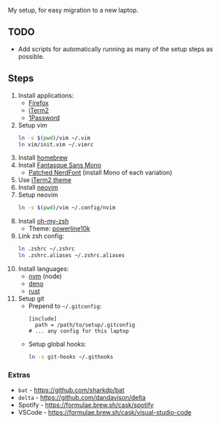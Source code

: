 My setup, for easy migration to a new laptop.

## TODO

- Add scripts for automatically running as many of the setup steps as possible.

## Steps

1. Install applications:
   - [Firefox](https://www.mozilla.org/en-GB/firefox/developer/)
   - [iTerm2](https://iterm2.com/)
   - [1Password](https://1password.com/)
1. Setup vim
   ```bash
   ln -s $(pwd)/vim ~/.vim
   ln vim/init.vim ~/.vimrc
   ```
1. Install [homebrew](https://brew.sh/)
1. Install [Fantasque Sans Mono](https://github.com/belluzj/fantasque-sans)
   - [Patched NerdFont](https://github.com/ryanoasis/nerd-fonts/tree/master/patched-fonts/FantasqueSansMono) (install Mono of each variation)
1. Use [iTerm2 theme](./iterm2)
1. Install [neovim](https://neovim.io/)
1. Setup neovim
   ```bash
   ln -s $(pwd)/vim ~/.config/nvim
   ```
1. Install [oh-my-zsh](https://github.com/ohmyzsh/ohmyzsh)
   - Theme: [powerline10k](https://github.com/romkatv/powerlevel10k)
1. Link zsh config:
   ```bash
   ln .zshrc ~/.zshrc
   ln .zshrc.aliases ~/.zshrc.aliases
   ```
1. Install languages:
   - [nvm](https://github.com/nvm-sh/nvm) (node)
   - [deno](https://deno.land)
   - [rust](https://rust-lang.org)
1. Setup git
   - Prepend to `~/.gitconfig`:
     ```gitconfig
     [include]
       path = /path/to/setup/.gitconfig
     # ... any config for this laptop
     ```
   - Setup global hooks:
     ```bash
	 ln -s git-hooks ~/.githooks
	 ```

### Extras

- `bat` - https://github.com/sharkdp/bat
- `delta` - https://github.com/dandavison/delta
- Spotify - https://formulae.brew.sh/cask/spotify
- VSCode - https://formulae.brew.sh/cask/visual-studio-code
